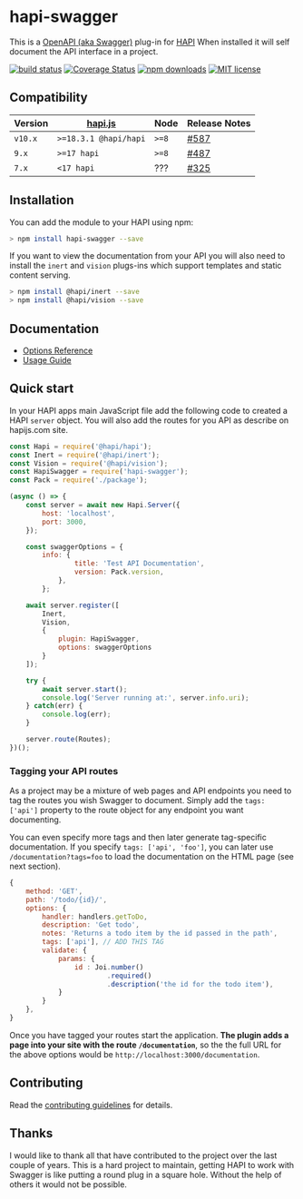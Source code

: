 # hapi-swagger

This is a [OpenAPI (aka Swagger)](https://openapis.org/) plug-in for [HAPI](http://hapijs.com/) When installed it will self document the API interface
in a project.

[![build status](https://img.shields.io/travis/glennjones/hapi-swagger.svg?style=for-the-badge)](http://travis-ci.org/glennjones/hapi-swagger)
[![Coverage Status](https://img.shields.io/coveralls/glennjones/hapi-swagger/dev.svg?style=for-the-badge)](https://coveralls.io/r/glennjones/hapi-swagger)
[![npm downloads](https://img.shields.io/npm/dm/hapi-swagger.svg?style=for-the-badge)](https://www.npmjs.com/package/hapi-swagger)
[![MIT license](http://img.shields.io/badge/license-MIT-blue.svg?style=for-the-badge)](https://raw.github.com/glennjones/hapi-swagger/master/license.txt)

## Compatibility

| Version | [hapi.js](https://github.com/hapijs/hapi) | Node  | Release Notes                                                 |
| ------- | ----------------------------------------- | ----- | ------------------------------------------------------------- |
| `v10.x` | `>=18.3.1 @hapi/hapi`                     | `>=8` | [#587](https://github.com/glennjones/hapi-swagger/issues/587) |
| `9.x`   | `>=17 hapi`                               | `>=8` | [#487](https://github.com/glennjones/hapi-swagger/issues/487) |
| `7.x`   | `<17 hapi`                                | ???   | [#325](https://github.com/glennjones/hapi-swagger/issues/325) |

## Installation

You can add the module to your HAPI using npm:

```bash
> npm install hapi-swagger --save
```

If you want to view the documentation from your API you will also need to install the `inert` and `vision` plugs-ins which support templates and static
content serving.

```bash
> npm install @hapi/inert --save
> npm install @hapi/vision --save
```

## Documentation

-   [Options Reference](optionsreference.md)
-   [Usage Guide](usageguide.md)

## Quick start

In your HAPI apps main JavaScript file add the following code to created a HAPI `server` object. You will also add the routes for you API as describe on hapijs.com site.

```Javascript
const Hapi = require('@hapi/hapi');
const Inert = require('@hapi/inert');
const Vision = require('@hapi/vision');
const HapiSwagger = require('hapi-swagger');
const Pack = require('./package');

(async () => {
    const server = await new Hapi.Server({
        host: 'localhost',
        port: 3000,
    });

    const swaggerOptions = {
        info: {
                title: 'Test API Documentation',
                version: Pack.version,
            },
        };

    await server.register([
        Inert,
        Vision,
        {
            plugin: HapiSwagger,
            options: swaggerOptions
        }
    ]);

    try {
        await server.start();
        console.log('Server running at:', server.info.uri);
    } catch(err) {
        console.log(err);
    }

    server.route(Routes);
})();
```

### Tagging your API routes

As a project may be a mixture of web pages and API endpoints you need to tag the routes you wish Swagger to
document. Simply add the `tags: ['api']` property to the route object for any endpoint you want documenting.

You can even specify more tags and then later generate tag-specific documentation. If you specify
`tags: ['api', 'foo']`, you can later use `/documentation?tags=foo` to load the documentation on the
HTML page (see next section).

```Javascript
{
    method: 'GET',
    path: '/todo/{id}/',
    options: {
        handler: handlers.getToDo,
        description: 'Get todo',
        notes: 'Returns a todo item by the id passed in the path',
        tags: ['api'], // ADD THIS TAG
        validate: {
            params: {
                id : Joi.number()
                        .required()
                        .description('the id for the todo item'),
            }
        }
    },
}
```

Once you have tagged your routes start the application. **The plugin adds a page into your site with the route `/documentation`**,
so the the full URL for the above options would be `http://localhost:3000/documentation`.

## Contributing

Read the [contributing guidelines](./.github/CONTRIBUTING.md) for details.

## Thanks

I would like to thank all that have contributed to the project over the last couple of years. This is a hard project to maintain, getting HAPI to work with Swagger is like putting a round plug in a square hole. Without the help of others it would not be possible.
